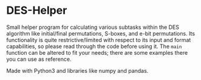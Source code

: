 # DES-Helper
Small helper program for calculating various subtasks within the DES algorithm like initial/final permutations, S-boxes, and e-bit permutations. Its functionality is quite restrictive/limited with respect to its input and format capabilities, so please read through the code before using it. The ```main``` function can be altered to fit your needs; there are some examples there you can use as reference.

Made with Python3 and libraries like numpy and pandas.
